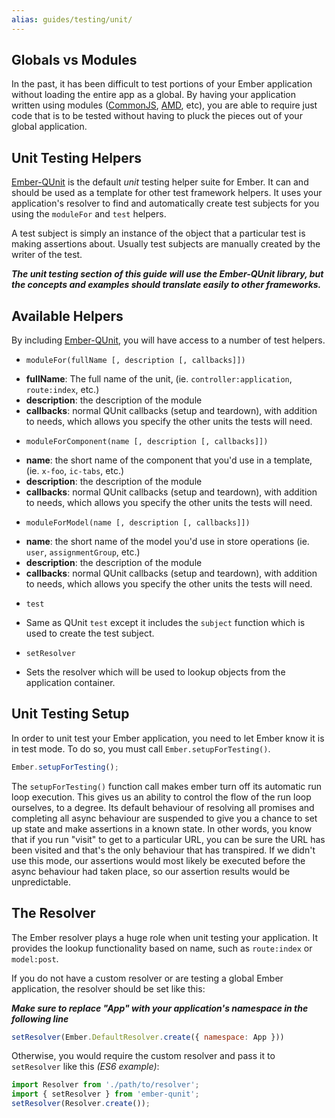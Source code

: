 ```yaml
---
alias: guides/testing/unit/
---
```


## Globals vs Modules

In the past, it has been difficult to test portions of your Ember application
without loading the entire app as a global. By having your application written
using modules ([CommonJS], [AMD], etc), you are able to require just code that
is to be tested without having to pluck the pieces out of your global
application.

## Unit Testing Helpers

[Ember-QUnit] is the default *unit* testing helper suite for Ember. It can and
should be used as a template for other test framework helpers. It uses your
application's resolver to find and automatically create test subjects for you
using the `moduleFor` and `test` helpers.

A test subject is simply an instance of the object that a particular test is
making assertions about. Usually test subjects are manually created by the
writer of the test.

<!--
* [Ember-QUnit](https://github.com/rwjblue/ember-qunit) - Unit test helpers
  written for QUnit
* [Ember-Mocha](#) - Unit test helpers written for Mocha (to be written)
* [Ember-Jasmine](#) - Unit test helpers written for Jasmine (to be written)
-->

***The unit testing section of this guide will use the Ember-QUnit library, but
the concepts and examples should translate easily to other frameworks.***

## Available Helpers

By including [Ember-QUnit], you will have access to a number of test helpers.

* `moduleFor(fullName [, description [, callbacks]])`
 - **fullName**: The full name of the unit, (ie. `controller:application`,
    `route:index`, etc.)
 - **description**: the description of the module
 - **callbacks**: normal QUnit callbacks (setup and teardown), with addition to
    needs, which allows you specify the other units the tests will need.

* `moduleForComponent(name [, description [, callbacks]])`
 - **name**: the short name of the component that you'd use in a template, (ie.
    `x-foo`, `ic-tabs`, etc.)
 - **description**: the description of the module
 - **callbacks**: normal QUnit callbacks (setup and teardown), with addition to
    needs, which allows you specify the other units the tests will need.

* `moduleForModel(name [, description [, callbacks]])`
 - **name**: the short name of the model you'd use in store
    operations (ie. `user`, `assignmentGroup`, etc.)
 - **description**: the description of the module
 - **callbacks**: normal QUnit callbacks (setup and teardown), with addition to
    needs, which allows you specify the other units the tests will need.

* `test`
 - Same as QUnit `test` except it includes the `subject` function which is used
   to create the test subject.
* `setResolver`
 - Sets the resolver which will be used to lookup objects from the application
   container.

## Unit Testing Setup

In order to unit test your Ember application, you need to let Ember know it is in
test mode. To do so, you must call `Ember.setupForTesting()`.

```javascript
Ember.setupForTesting();
```

The `setupForTesting()` function call makes ember turn off its automatic run
loop execution. This gives us an ability to control the flow of the run loop
ourselves, to a degree. Its default behaviour of resolving all promises and
completing all async behaviour are suspended to give you a chance to set up
state and make assertions in a known state. In other words, you know that if you
run "visit" to get to a particular URL, you can be sure the URL has been visited
and that's the only behaviour that has transpired. If we didn't use this mode,
our assertions would most likely be executed before the async behaviour had taken place, so our assertion results would be unpredictable.

## The Resolver

The Ember resolver plays a huge role when unit testing your application. It
provides the lookup functionality based on name, such as `route:index` or
`model:post`.

If you do not have a custom resolver or are testing a global Ember application,
the resolver should be set like this:

***Make sure to replace "App" with your application's namespace in the following line***

```javascript
setResolver(Ember.DefaultResolver.create({ namespace: App }))
```

Otherwise, you would require the custom resolver and pass it to `setResolver`
like this _(ES6 example)_:

```javascript
import Resolver from './path/to/resolver';
import { setResolver } from 'ember-qunit';
setResolver(Resolver.create());
```

[CommonJS]: http://wiki.commonjs.org/wiki/CommonJS  "CommonJS"
[AMD]: http://requirejs.org/docs/whyamd.html "AMD"
[Ember-QUnit]: https://github.com/rwjblue/ember-qunit "Ember QUnit"
